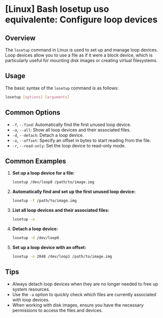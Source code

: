 # [Linux] Bash losetup uso equivalente: Configure loop devices

## Overview
The `losetup` command in Linux is used to set up and manage loop devices. Loop devices allow you to use a file as if it were a block device, which is particularly useful for mounting disk images or creating virtual filesystems.

## Usage
The basic syntax of the `losetup` command is as follows:

```bash
losetup [options] [arguments]
```

## Common Options
- `-f`, `--find`: Automatically find the first unused loop device.
- `-a`, `--all`: Show all loop devices and their associated files.
- `-d`, `--detach`: Detach a loop device.
- `-o`, `--offset`: Specify an offset in bytes to start reading from the file.
- `-r`, `--read-only`: Set the loop device to read-only mode.

## Common Examples
1. **Set up a loop device for a file:**
   ```bash
   losetup /dev/loop0 /path/to/image.img
   ```

2. **Automatically find and set up the first unused loop device:**
   ```bash
   losetup -f /path/to/image.img
   ```

3. **List all loop devices and their associated files:**
   ```bash
   losetup -a
   ```

4. **Detach a loop device:**
   ```bash
   losetup -d /dev/loop0
   ```

5. **Set up a loop device with an offset:**
   ```bash
   losetup -o 2048 /dev/loop1 /path/to/image.img
   ```

## Tips
- Always detach loop devices when they are no longer needed to free up system resources.
- Use the `-a` option to quickly check which files are currently associated with loop devices.
- When working with disk images, ensure you have the necessary permissions to access the files and devices.